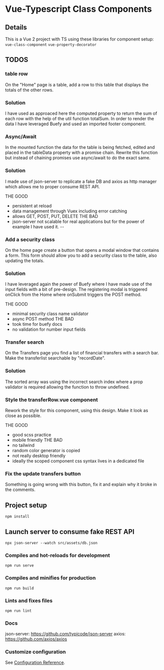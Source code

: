 # Vue-Typescript Class Components

## Details

This is a Vue 2 project with TS using these libraries for component setup:
```vue-class-component```
```vue-property-decorator```


## TODOS

### table row
On the "Home" page is a table, add a row to this table that displays the totals of the other rows.
### Solution
I have used as approaced here the computed property to return the sum of each row with the help of the util function totalSum.
In order to render the data I have leveraged Buefy and used an imported footer component.


### Async/Await
In the mounted function the data for the table is being fetched, edited and placed in the tableData property with a promise chain. 
Rewrite this function but instead of chaining promises use async/await to do the exact same. 
### Solution
I made use of json-server to replicate a fake DB and axios as http manager which allows me to proper consume REST API.

THE GOOD
- persistent at reload
- data management through Vuex including error catching
- allows GET, POST, PUT, DELETE
THE BAD
- json-server not scalable for real applications but for the power of example I have used it.
--


### Add a security class
On the home page create a button that opens a modal window that contains a form. This form should allow you to add a security class to the table, also updating the totals.
### Solution
I have leveraged again the power of Buefy where I have made use of the input fields with a bit of pre-design.
The registering modal is triggered onClick from the Home where onSubmit triggers the POST method.

THE GOOD
- minimal security class name validator
- async POST method
THE BAD
- took time for buefy docs
- no validation for number input fields

### Transfer search
On the Transfers page you find a list of financial transfers with a search bar. Make the transferlist searchable by "recordDate".
### Solution
The sorted array was using the incorrect search index where a prop validator is required allowing the function to throw undefined.

### Style the transferRow.vue component
Rework the style for this component, using this design. Make it look as close as possible.

THE GOOD
- good scss practice
- mobile friendly
THE BAD
- no tailwind
- random color generator is copied
- not really desktop friendly
- ideally the scoped component css syntax lives in a dedicated file
### Fix the update transfers button
Something is going wrong with this button, fix it and explain why it broke in the comments.

## Project setup
```
npm install
```
## Launch server to consume fake REST API
```
npx json-server --watch src/assets/db.json
```

### Compiles and hot-reloads for development
```
npm run serve
```

### Compiles and minifies for production
```
npm run build
```

### Lints and fixes files
```
npm run lint
```
### Docs
json-server: https://github.com/typicode/json-server
axios: https://github.com/axios/axios


### Customize configuration
See [Configuration Reference](https://cli.vuejs.org/config/).
